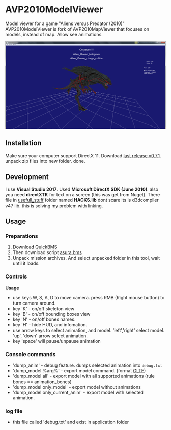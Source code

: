 # AVP2010ModelViewer
Model viewer for a game "Aliens versus Predator (2010)"
AVP2010ModelViewer is fork of AVP2010MapViewer that focuses on models, instead of map. Allow see animations.

![image](https://github.com/Trololp/AVP2010ModelViewer/blob/main/preview.png)

## Installation

Make sure your computer support DirectX 11. Download [last release v0.7.1](https://github.com/Trololp/AVP2010ModelViewer/releases/tag/v0.7.1). unpack zip files into new folder. done.
## Development
I use **Visual Studio 2017**. Used **Microsoft DirectX SDK (June 2010)**. also you need **directXTK** for text on a screen (this was get from Nuget). There file in 
[usefull_stuff](https://github.com/Trololp/AVP2010MapViewer/tree/main/usefull_stuff) folder named **HACKS.lib** dont scare its is d3dcompiler v47 lib. this is solving
my problem with linking.

## Usage

  ### Preparations
   1. Download [QuickBMS](https://aluigi.altervista.org/quickbms.htm)
   2. Then download script [asura.bms](https://github.com/Trololp/AVP2010MapViewer/blob/main/usefull_stuff/asura.bms)
   3. Unpack mission archives. And select unpacked folder in this tool, wait until it loads.
 
  ### Controls   
   **Usage**
   - use keys W, S, A, D to move camera. press RMB (Right mouse button) to turn camera around.
   - key 'K' - on/off skeleton view
   - key 'B' - on/off bounding boxes view
   - key 'N' - on/off bones names.
   - key 'H' - hide HUD, and infomation.
   - use arrow keys to select animation, and model. 'left','right' select model.
   'up', 'down' arrow select animation.
   - key 'space' will pause/unpause animation
   ### Console commands
   - 'dump_anim' - debug feature. dumps selected animation into `debug.txt`
   - 'dump_model %arg%' - export model command. (format  [GLTF](https://www.khronos.org/registry/glTF/specs/2.0/glTF-2.0.html))
   - 'dump_model all' - export model with all supported animations (rule bones == animation_bones)
   - 'dump_model only_model' - export model without animations
   - 'dump_model only_current_anim' - export model with selected animation.
   ### log file
   - this file called 'debug.txt' and exist in application folder
